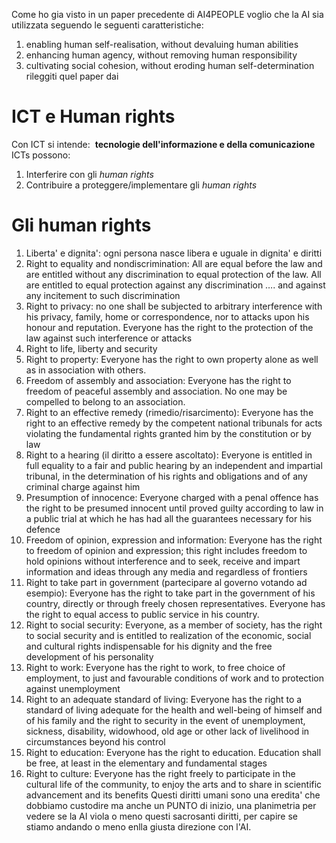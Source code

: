 Come ho gia visto in un paper precedente di AI4PEOPLE voglio che la AI sia utilizzata seguendo le seguenti caratteristiche:
1. enabling human self-realisation, without devaluing human abilities
2. enhancing human agency, without removing human responsibility
3. cultivating social cohesion, without eroding human self-determination
rileggiti quel paper dai

# ICT e Human rights
Con ICT si intende:   **tecnologie dell'informazione e della comunicazione**
ICTs possono:
1. Interferire con gli *human rights*
2. Contribuire a proteggere/implementare gli *human rights*
# Gli human rights
1. Liberta' e dignita': ogni persona nasce libera e uguale in dignita' e diritti
2. Right to equality and nondiscrimination:  All are equal before the law and are entitled without any discrimination to equal protection of the law. All are entitled to equal protection against any discrimination …. and against any incitement to such discrimination
3. Right to privacy: no one shall be subjected to arbitrary interference with his privacy, family, home or correspondence, nor to attacks upon his honour and reputation. Everyone has the right to the protection of the law against such interference or attacks
4. Right to life, liberty and security
5. Right to property: Everyone has the right to own property alone as well as in association with others.
6. Freedom of assembly and association: Everyone has the right to freedom of peaceful assembly and association. No one may be compelled to belong to an association.
7. Right to an effective remedy (rimedio/risarcimento): Everyone has the right to an effective remedy by the competent national tribunals for acts violating the fundamental rights granted him by the constitution or by law
8. Right to a hearing (il diritto a essere ascoltato): Everyone is entitled in full equality to a fair and public hearing by an independent and impartial tribunal, in the determination of his rights and obligations and of any criminal charge against him
9. Presumption of innocence: Everyone charged with a penal offence has the right to be presumed innocent until proved guilty according to law in a public trial at which he has had all the guarantees necessary for his defence
10. Freedom of opinion, expression and information: Everyone has the right to freedom of opinion and expression; this right includes freedom to hold opinions without interference and to seek, receive and impart information and ideas through any media and regardless of frontiers
11. Right to take part in government (partecipare al governo votando ad esempio): Everyone has the right to take part in the government of his country, directly or through freely chosen representatives. Everyone has the right to equal access to public service in his country. 
12. Right to social security: Everyone, as a member of society, has the right to social security and is entitled to realization of the economic, social and cultural rights indispensable for his dignity and the free development of his personality
13. Right to work: Everyone has the right to work, to free choice of employment, to just and favourable conditions of work and to protection against unemployment
14. Right to an adequate standard of living: Everyone has the right to a standard of living adequate for the health and well-being of himself and of his family and the right to security in the event of unemployment, sickness, disability, widowhood, old age or other lack of livelihood in circumstances beyond his control
15. Right to education: Everyone has the right to education. Education shall be free, at least in the elementary and fundamental stages
16. Right to culture: Everyone has the right freely to participate in the cultural life of the community, to enjoy the arts and to share in scientific advancement and its benefits
Questi diritti umani sono una eredita' che dobbiamo custodire ma anche un PUNTO di inizio, una planimetria per vedere se la AI viola o meno questi sacrosanti diritti, per capire se stiamo andando o meno enlla giusta direzione con l'AI.

